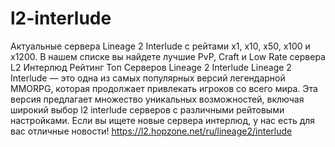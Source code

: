 # l2-interlude
Актуальные сервера Lineage 2 Interlude с рейтами x1, x10, x50, x100 и x1200. В нашем списке вы найдете лучшие PvP, Craft и Low Rate сервера L2 Интерлюд
Рейтинг Топ Серверов Lineage 2 Interlude
Lineage 2 Interlude — это одна из самых популярных версий легендарной MMORPG, которая продолжает привлекать игроков со всего мира. Эта версия предлагает множество уникальных возможностей, включая широкий выбор l2 interlude серверов с различными рейтовыми настройками. Если вы ищете новые сервера интерлюд, у нас есть для вас отличные новости! https://l2.hopzone.net/ru/lineage2/interlude
